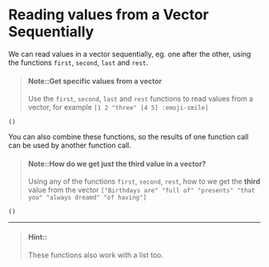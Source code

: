 # Reading values from a Vector Sequentially

We can read values in a vector sequentially, eg. one after the other, using the functions `first`, `second`, `last` and `rest`.

> #### Note::Get specific values from a vector
> Use the `first`, `second`, `last` and `rest` functions to read values from a vector, for example `[1 2 "three" [4 5] :emoji-smile]`
```eval-clojure
()
```

You can also combine these functions, so the results of one function call can be used by another function call.


> #### Note::How do we get just the third value in a vector?
> Using any of the functions `first`, `second`, `rest`, how to we get the **third** value from the vector `["Birthdays are" "full of" "presents" "that you" "always dreamd" "of having"]`
```eval-clojure
()
```

------------------------------------------

> #### Hint::
>  These functions also work with a list too.
